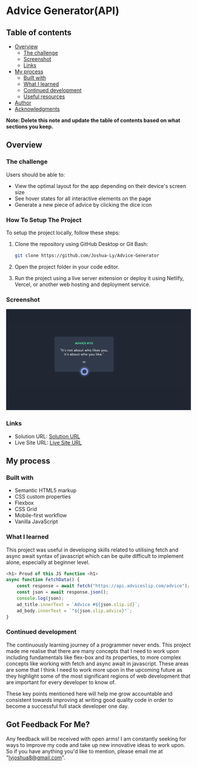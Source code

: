 # Advice Generator(API)

## Table of contents

- [Overview](#overview)
  - [The challenge](#the-challenge)
  - [Screenshot](#screenshot)
  - [Links](#links)
- [My process](#my-process)
  - [Built with](#built-with)
  - [What I learned](#what-i-learned)
  - [Continued development](#continued-development)
  - [Useful resources](#useful-resources)
- [Author](#author)
- [Acknowledgments](#acknowledgments)

**Note: Delete this note and update the table of contents based on what sections you keep.**

## Overview

### The challenge

Users should be able to:

- View the optimal layout for the app depending on their device's screen size
- See hover states for all interactive elements on the page
- Generate a new piece of advice by clicking the dice icon

### How To Setup The Project
To setup the project locally, follow these steps:

1. Clone the repository using GitHub Desktop or Git Bash:

    ```bash
    git clone https://github.com/Joshua-Ly/Advice-Generator
    ```
2. Open the project folder in your code editor.
3. Run the project using a live server extension or deploy it using Netlify, Vercel, or another web hosting and deployment service.
### Screenshot
![](images/Advice-gen.png)

### Links
- Solution URL: [Solution URL](https://github.com/Joshua-Ly/Advice-Generator)
- Live Site URL: [Live Site URL](https://advice-gen-cbi8.vercel.app/)

## My process

### Built with

- Semantic HTML5 markup
- CSS custom properties
- Flexbox
- CSS Grid
- Mobile-first workflow
- Vanilla JavaScript

### What I learned

This project was useful in developing skills related to utilising fetch and async await syntax of javascript which can be quite difficult to implement alone, especially at beginner level.


```js
<h1> Proud of this JS function <h1>
async function FetchData() {
    const response = await fetch("https://api.adviceslip.com/advice");
    const json = await response.json();
    console.log(json);
    ad_title.innerText = `Advice #${json.slip.id}`;
    ad_body.innerText = `"${json.slip.advice}"`;
}
```

### Continued development

The continuously learning journey of a programmer never ends. This project made me realise that there are many concepts that I need to work upon including fundamentals like flex-box and its properties, to more complex concepts like working with fetch and async await in javascript. These areas are some that I think I need to work more upon in the upcoming future as they highlight some of the most significant regions of web development that are important for every developer to know of.

These key points mentioned here will help me grow accountable and consistent towards improving at writing good quality code in order to become a successful full stack developer one day.

## Got Feedback For Me?

Any feedback will be received with open arms! I am constantly seeking for ways to improve my code and take up new innovative ideas to work upon. So if you have anything you'd like to mention, please email me at "lyjoshua8@gmail.com".